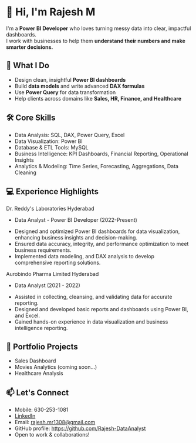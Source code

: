 # 👋 Hi, I'm Rajesh M

I'm a **Power BI Developer** who loves turning messy data into clear, impactful dashboards.  
I work with businesses to help them **understand their numbers and make smarter decisions.**

## 💼 What I Do
- Design clean, insightful **Power BI dashboards**
- Build **data models** and write advanced **DAX formulas**
- Use **Power Query** for data transformation
- Help clients across domains like **Sales, HR, Finance, and Healthcare**

## 🛠 Core Skills
- Data Analysis: SQL, DAX, Power Query, Excel
- Data Visualization: Power BI
- Database & ETL Tools: MySQL
- Business Intelligence: KPI Dashboards, Financial Reporting, Operational Insights
- Analytics & Modeling: Time Series, Forecasting, Aggregations, Data Cleaning

 ## 💻 Experience Highlights
 Dr. Reddy's Laboratories Hyderabad
 * Data Analyst - Power BI Developer (2022-Present)
- Designed and optimized Power BI dashboards for data visualization, enhancing business insights and 
  decision-making.
- Ensured data accuracy, integrity, and performance optimization to meet business requirements.
- Implemented data modeling, and DAX analysis to develop comprehensive reporting solutions.

 Aurobindo Pharma Limited Hyderabad
 * Data Analyst (2021 - 2022)
- Assisted in collecting, cleansing, and validating data for accurate reporting.
- Designed and developed basic reports and dashboards using Power BI, and Excel.
- Gained hands-on experience in data visualization and business intelligence reporting.
 

 
## 🚀 Portfolio Projects 
- Sales Dashboard
- Movies Analytics (coming soon...)
- Healthcare Analysis

## 📫 Let's Connect
- Mobile: 630-253-1081
- [LinkedIn](https://linkedin.com/in/rajesh-m-92b182341)
- Email: rajesh.mr1308@gmail.com
- GitHub profile: https://github.com/Rajesh-DataAnalyst
- Open to work & collaborations!



<!---
Rajesh-DataAnalyst/Rajesh-DataAnalyst is a ✨ special ✨ repository because its `README.md` (this file) appears on your GitHub profile.
You can click the Preview link to take a look at your changes.
--->

